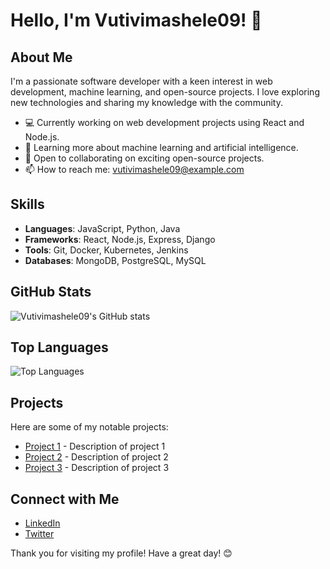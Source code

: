 # Hello, I'm Vutivimashele09! 👋

## About Me
I'm a passionate software developer with a keen interest in web development, machine learning, and open-source projects. I love exploring new technologies and sharing my knowledge with the community.

- 💻 Currently working on web development projects using React and Node.js.
- 🌱 Learning more about machine learning and artificial intelligence.
- 🔧 Open to collaborating on exciting open-source projects.
- 📫 How to reach me: [vutivimashele09@example.com](mailto:vutivimashele09@example.com)

## Skills
- **Languages**: JavaScript, Python, Java
- **Frameworks**: React, Node.js, Express, Django
- **Tools**: Git, Docker, Kubernetes, Jenkins
- **Databases**: MongoDB, PostgreSQL, MySQL

## GitHub Stats
![Vutivimashele09's GitHub stats](https://github-readme-stats.vercel.app/api?username=Vutivimashele09&show_icons=true&count_private=true&theme=radical)

## Top Languages
![Top Languages](https://github-readme-stats.vercel.app/api/top-langs/?username=Vutivimashele09&layout=compact&theme=radical)

## Projects
Here are some of my notable projects:
- [Project 1](https://github.com/Vutivimashele09/project1) - Description of project 1
- [Project 2](https://github.com/Vutivimashele09/project2) - Description of project 2
- [Project 3](https://github.com/Vutivimashele09/project3) - Description of project 3

## Connect with Me
- [LinkedIn](https://www.linkedin.com/in/vutivimashele09)
- [Twitter](https://twitter.com/vutivimashele09)

Thank you for visiting my profile! Have a great day! 😊
